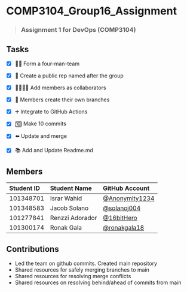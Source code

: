 # COMP3104_Group16_Assignment
> ### Assignment 1 for DevOps (COMP3104)

## Tasks
- [x] 💪🏻 Form a four-man-team
- [x] 📝 Create a public rep named after the group
- [x] 👨‍👨‍👧‍👦 Add members as collaborators
- [x] 🏡 Members create their own branches
- [x] ➕ Integrate to GitHub Actions
- [x] 🔟 Make 10 commits
- [x] ⬅️ Update and merge
- [x] 📚 Add and Update Readme.md


## Members 

Student ID | Student Name    | GitHub Account
| :---     | :---            | :---
101348701  | Israr Wahid     | [@Anonymity1234](https://github.com/Anonymity1234)
101348583  | Jacob Solano    | [@solanoj004](https://github.com/solanoj004)
101277841  | Renzzi Adorador | [@16bitHero](https://github.com/16bitHero)
101300174  | Ronak Gala      | [@ronakgala18](https://github.com/ronakgala18)  


## Contributions 

- Led the team on github commits. Created main repository
- Shared resources for safely merging branches to main
- Shared resources for resolving merge conflicts
- Shared resources on resolving behind/ahead of commits from main 
